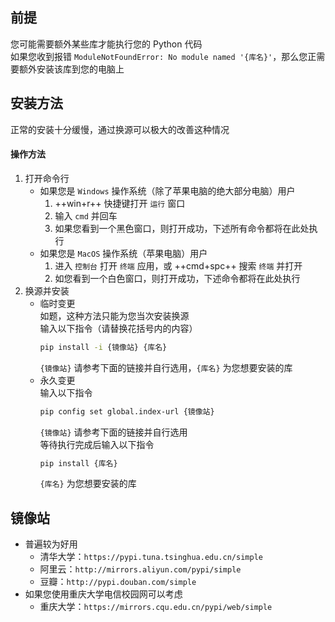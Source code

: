 ## 前提  
您可能需要额外某些库才能执行您的 Python 代码  
如果您收到报错 `ModuleNotFoundError: No module named '{库名}'`，那么您正需要额外安装该库到您的电脑上  

## 安装方法  
正常的安装十分缓慢，通过换源可以极大的改善这种情况  
#### 操作方法  
1. 打开命令行  
    - 如果您是 `Windows` 操作系统（除了苹果电脑的绝大部分电脑）用户  
        1. ++win+r++ 快捷键打开 `运行` 窗口  
        2. 输入 `cmd` 并回车  
        3. 如果您看到一个黑色窗口，则打开成功，下述所有命令都将在此处执行  
    - 如果您是 `MacOS` 操作系统（苹果电脑）用户  
        1. 进入 `控制台` 打开 `终端` 应用，或 ++cmd+spc++ 搜索 `终端` 并打开  
        2. 如您看到一个白色窗口，则打开成功，下述命令都将在此处执行  
2. 换源并安装  
    - 临时变更  
        如题，这种方法只能为您当次安装换源  
        输入以下指令（请替换花括号内的内容）  
        ```bash
        pip install -i {镜像站} {库名}
        ```
        `{镜像站}` 请参考下面的链接并自行选用，`{库名}` 为您想要安装的库  
    - 永久变更  
        输入以下指令  
        ```bash
        pip config set global.index-url {镜像站}
        ```
        `{镜像站}` 请参考下面的链接并自行选用  
        等待执行完成后输入以下指令  
        ```bash
        pip install {库名}
        ```
        `{库名}` 为您想要安装的库  

## 镜像站  
- 普遍较为好用  
    - 清华大学：`https://pypi.tuna.tsinghua.edu.cn/simple`  
    - 阿里云：`http://mirrors.aliyun.com/pypi/simple`  
    - 豆瓣：`http://pypi.douban.com/simple`  
- 如果您使用重庆大学电信校园网可以考虑  
    - 重庆大学：`https://mirrors.cqu.edu.cn/pypi/web/simple`  


